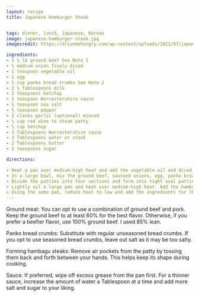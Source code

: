 ```yaml
---
layout: recipe
title: Japanese Hamburger Steak


tags: dinner, lunch, Japanese, Korean
image: japanese-hamburger-steak.jpg
imagecredit: https://drivemehungry.com/wp-content/uploads/2021/07/japanese-hamburger-steak-hambagu-6-150x150.jpg

ingredients:
- 1 ⅓ lb ground beef See Note 1
- ⅓ medium onion finely diced
- 1 teaspoon vegetable oil
- 1 egg
- ⅓ cup panko bread crumbs See Note 2
- 2 ½ Tablespoons milk
- 2 teaspoons ketchup
- 1 teaspoon Worcestershire sauce
- ¾ teaspoon sea salt
- ½ teaspoon pepper
- 2 cloves garlic (optional) minced
- ¼ cup red wine to steam patty
- ⅓ cup ketchup
- 3 Tablespoons Worcestershire sauce
- 3 Tablespoons water or stock
- 2 Tablespoons butter
- 2 teaspoons sugar

directions:

- Heat a pan over medium-high heat and add the vegetable oil and diced onions. Saute until softened. Remove and set aside.
- In a large bowl, mix the ground beef, sauteed onions, egg, panko bread crumbs, milk, ketchup, Worcestershire, sea salt, pepper, and garlic. Mix well until it becomes a smooth texture.
- Divide the patties into four sections and form into tight oval patties. Lightly oil hands for easier shaping. See Note 3.
- Lightly oil a large pan and heat over medium-high heat. Add the hamburger steak and cook each side for 3 to 4 minutes. Then add the red wine and cover to steam until the steak patties are fully cooked (internal temperature of 160° F). Remove and set aside.
- Using the same pan, reduce heat to low and add the ingredients for the sauce. Stir until it starts to bubble. Turn off the heat and serve with hamburger steaks. See Note 4.
---
```


Ground meat: You can opt to use a combination of ground beef and pork. Keep the ground beef to at least 60% for the best flavor. Otherwise, if you prefer a beefier flavor, use 100% ground beef. I used 85% lean. 

Panko bread crumbs: Substitute with regular unseasoned bread crumbs. If you opt to use seasoned bread crumbs, leave out salt as it may be too salty.

Forming hambagu steaks: Remove air pockets from the patty by tossing them back and forth between your hands. This helps keep its shape during cooking.

Sauce: If preferred, wipe off excess grease from the pan first. For a thinner sauce, increase the amount of water a Tablespoon at a time and add more salt and sugar to your liking.
